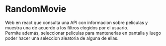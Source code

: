 # RandomMovie

Web en react que consulta una API con informacion sobre peliculas y muestra una de acuerdo a los filtros elegidos por el usuario. </br>
Permite además, seleccionar peliculas para mantenerlas en pantalla y luego poder hacer una seleccion aleatoria de alguna de ellas.
